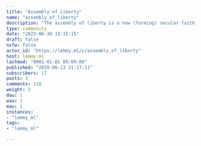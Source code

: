 ```yaml
---
title: "Assembly of Liberty" 
name: "assembly_of_liberty"
description: "The assembly of liberty is a new (forming) secular faith and union. Adherants shall be known as libertarians. Core tenants (WIP): 1. Election day is a religious holiday. Voting is the most important belief we hold to be true. 2. We believe that businesses are best when ran as cooperatives and when the employees are in full control. 3. We believe all men, women, trans, etc are created equal and have equal rights to be respected, honored, and live a stress free life.  4. We believe those in power, have their interests at heart no matter how much 'good will' they have towards the bourgeoisie class. 5. We believe that a class war is going on right now, and that the biggest detriment is that most don't even see it. Most are ignorantly blissfully unaware of the power they possess and that if they'd just join forces with everyone else, we could have a (near) utopian society where everyone is happy, respectful, and working on the cool shit like FTL drives.True libertarians, are NOT the libertarian party in America, but an anarchist socialism that is AGAINST state socialism (communism) and for smaller union controls of local communities. We feel that the government is a failure and just is there for smoke and mirrors to control everyone. There are ways to wrest power from Washington. For example, most would love to see Medicare For All, yet the politicians don't want to cave on that. Alternative plan: Create a union. All are welcome. All commit to supporting member business/small businesses. All businesses MUST be worker co-ops, or freelancers w/ 1 employee which if you think about it is the same thing. The union would have it's own bank/credit union. The union would use money to buy real estate and investments. It'd use rent (while also forcing rents lower in places) to pay for medical coverage for members. Example: Say we have a debit card for the Credit Union that charges a 5% fee for transactions, similar to a vat. Those go into a fund for medical coverage. This fund is fully transparent, all funds in/out are broadcast via an api. Members then can submit medical bills, and we pay them. If we don't have enough in our coffers, we try to work out deals w/ hospitals on your behalf for payment plans, and we pay as we can. We also hold fund raisers, etc to make up the difference. All while adding more real estate rentals, and backup funding sources, etc...We could for instance have our own cooperatively owned: Bank, Cloud Hosting (AWS/Digital Ocean), Amazon / Ebay (Marketplace of goods), Hospitals (cut down costs of services), Drug Company (mail order pharmacy + generics made in-house + r/d on new drugs that we offer w/out greed). Executives in all co-op owned businesses would be capped at 250k, and employees would be given stock options, bonuses, and living wages.  The premise of this is based on dual power, and I'm not gonna go on and on, I highly recommend reading up on it though at: https://dsa-lsc.org/2018/12/31/dual-power-a-strategy-to-build-socialism-in-our-time/"
type: community
date: "2023-06-30 13:15:15"
draft: false
nsfw: false
actor_id: "https://lemmy.ml/c/assembly_of_liberty"
host: lemmy.ml
lastmod: "0001-01-01 00:00:00"
published: "2020-06-13 21:17:11"
subscribers: 17
posts: 3
comments: 110
weight: 3
dau: 1
wau: 1
mau: 1
instances:
- "lemmy_ml"
tags: 
- "lemmy_ml"

---
```

